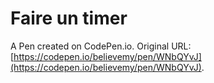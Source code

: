 # Faire un timer

A Pen created on CodePen.io. Original URL: [https://codepen.io/believemy/pen/WNbQYvJ](https://codepen.io/believemy/pen/WNbQYvJ).



